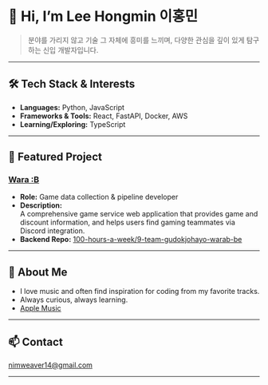 # 👋 Hi, I’m Lee Hongmin 이홍민

> 분야를 가리지 않고 기술 그 자체에 흥미를 느끼며, 다양한 관심을 깊이 있게 탐구하는 신입 개발자입니다.

---

## 🛠️ Tech Stack & Interests

- **Languages:** Python, JavaScript
- **Frameworks & Tools:** React, FastAPI, Docker, AWS
- **Learning/Exploring:** TypeScript

---

## 🚀 Featured Project

### [Wara :B](https://github.com/orgs/100-hours-a-week/projects/49)
- **Role:** Game data collection & pipeline developer
- **Description:**  
  A comprehensive game service web application that provides game and discount information, and helps users find gaming teammates via Discord integration.
- **Backend Repo:** [100-hours-a-week/9-team-gudokjohayo-warab-be](https://github.com/100-hours-a-week/9-team-gudokjohayo-warab-be)

---

## 🎵 About Me

- I love music and often find inspiration for coding from my favorite tracks.
- Always curious, always learning.
- [Apple Music](https://music.apple.com/profile/webangels)

---

## 📫 Contact

nimweaver14@gmail.com

---
